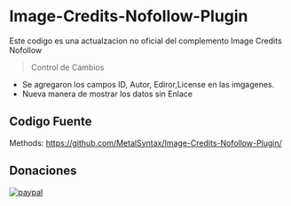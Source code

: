 # Image-Credits-Nofollow-Plugin

Este codigo es una actualzacion no oficial del complemento Image Credits Nofollow

> Control de Cambios
- Se agregaron los campos ID, Autor, Ediror,License en las imgagenes.
- Nueva manera de mostrar los datos sin Enlace

## Codigo Fuente

Methods: https://github.com/MetalSyntax/Image-Credits-Nofollow-Plugin/

## Donaciones

[![paypal](https://www.paypalobjects.com/en_US/i/btn/btn_donateCC_LG.gif)](paypal.me/MetalSyntax)
